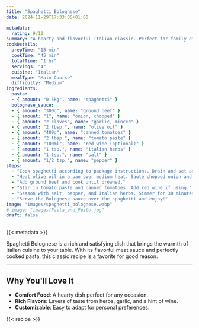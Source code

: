 ```yaml
---
title: "Spaghetti Bolognese"
date: 2024-11-29T17:33:06+01:00

metadata:
  rating: 9/10
summary: "A hearty and flavorful Italian classic. Perfect for family dinners or a cozy night in."
cookDetails:
  prepTime: "15 min"
  cookTime: "45 min"
  totalTime: "1 hr"
  servings: "4"
  cuisine: "Italian"
  mealType: "Main Course"
  difficulty: "Medium"
ingredients:
  pasta:
  - { amount: "0.5kg", name: "spaghetti" }
  bolognese_sauce:
  - { amount: "300g", name: "ground beef" }
  - { amount: "1", name: "onion, chopped" }
  - { amount: "2 cloves", name: "garlic, minced" }
  - { amount: "2 tbsp.", name: "olive oil" }
  - { amount: "400g", name: "canned tomatoes" }
  - { amount: "2 tbsp.", name: "tomato paste" }
  - { amount: "100ml", name: "red wine (optional)" }
  - { amount: "1 tsp.", name: "italian herbs" }
  - { amount: "1 tsp.", name: "salt" }
  - { amount: "1/2 tsp.", name: "pepper" }
steps:
  - "Cook spaghetti according to package instructions. Drain and set aside."
  - "Heat olive oil in a pan over medium heat. Sauté chopped onion and minced garlic until fragrant."
  - "Add ground beef and cook until browned."
  - "Stir in tomato paste and canned tomatoes. Add red wine if using."
  - "Season with salt, pepper, and Italian herbs. Simmer for 30 minutes, stirring occasionally."
  - "Serve the Bolognese sauce over the spaghetti and enjoy!"
image: "images/spaghetti_bolognese.webp"
# image: "images/Pasta_and_Pesto.jpg"
draft: false
---
```


{{< metadata >}}

Spaghetti Bolognese is a rich and satisfying dish that brings the warmth of Italian cuisine to your table. With its flavorful meat sauce and perfectly cooked pasta, this classic recipe is a favorite for good reason.

---

## Why You'll Love It
- **Comfort Food**: A hearty dish perfect for any occasion.
- **Rich Flavors**: Layers of taste from herbs, garlic, and a hint of wine.
- **Customizable**: Easy to adapt for personal preferences.

{{< recipe >}}
